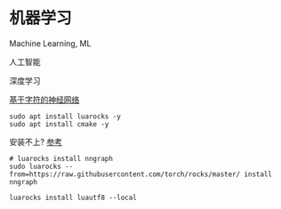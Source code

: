 # 机器学习

Machine Learning, ML

人工智能

深度学习

[基于字符的神经网络](https://github.com/yoonkim/lstm-char-cnn)

```
sudo apt install luarocks -y
sudo apt install cmake -y
```

安装不上? [参考](https://github.com/torch/nngraph/issues/52)
```shell
# luarocks install nngraph 
sudo luarocks --from=https://raw.githubusercontent.com/torch/rocks/master/ install nngraph
```
```
luarocks install luautf8 --local
```